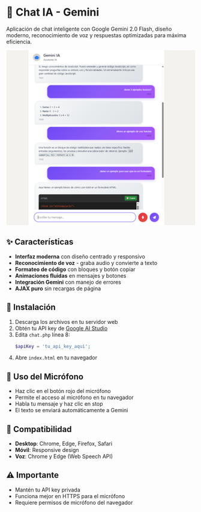 # 🤖 Chat IA - Gemini

Aplicación de chat inteligente con Google Gemini 2.0 Flash, diseño moderno, reconocimiento de voz y respuestas optimizadas para máxima eficiencia.

![Demo](https://raw.githubusercontent.com/urian121/imagenes-proyectos-github/refs/heads/master/api-gemini-php-javascript.png)
## ✨ Características

- **Interfaz moderna** con diseño centrado y responsivo
- **Reconocimiento de voz** - graba audio y convierte a texto
- **Formateo de código** con bloques y botón copiar
- **Animaciones fluidas** en mensajes y botones
- **Integración Gemini** con manejo de errores
- **AJAX puro** sin recargas de página

## 🚀 Instalación

1. Descarga los archivos en tu servidor web
2. Obtén tu API key de [Google AI Studio](https://aistudio.google.com/app/u/1/prompts/new_chat)
3. Edita `chat.php` línea 8:
   ```php
   $apiKey = 'tu_api_key_aqui';
   ```
4. Abre `index.html` en tu navegador

## 🎤 Uso del Micrófono

- Haz clic en el botón rojo del micrófono
- Permite el acceso al micrófono en tu navegador
- Habla tu mensaje y haz clic en stop
- El texto se enviará automáticamente a Gemini

## 📱 Compatibilidad

- **Desktop**: Chrome, Edge, Firefox, Safari
- **Móvil**: Responsive design
- **Voz**: Chrome y Edge (Web Speech API)

## ⚠️ Importante

- Mantén tu API key privada
- Funciona mejor en HTTPS para el micrófono
- Requiere permisos de micrófono del navegador 